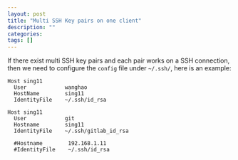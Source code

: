 ```yaml
---
layout: post
title: "Multi SSH Key pairs on one client"
description: ""
categories: 
tags: []
---
```


If there exist multi SSH key pairs and each pair works on a SSH connection, then we need to configure the `config` file under `~/.ssh/`, here is an example:

	Host sing11
	  User            wanghao
	  HostName        sing11
	  IdentityFile    ~/.ssh/id_rsa
	
	Host sing11
	  User            git
	  Hostname        sing11
	  IdentityFile    ~/.ssh/gitlab_id_rsa
	
	  #Hostname        192.168.1.11
	  #IdentityFile    ~/.ssh/id_rsa